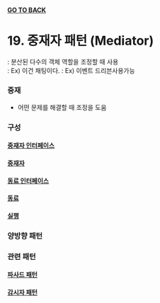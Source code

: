 #### [GO TO BACK](../README.md)

# 19. 중재자 패턴 (Mediator)
: 분산된 다수의 객체 역할을 조정할 때 사용  
: Ex) 이건 채팅이다.
: Ex) 이벤트 드리븐사용가능

### 중재
- 어떤 문제를 해결할 때 조정을 도움

### 구성
#### [중재자 인터페이스](./Mediator.java)
#### [중재자](./Server.java)
#### [동료 인터페이스](./Mediator.java)
#### [동료](./User.java)
#### [실행](./Main.java)

### 양방향 패턴

### 관련 패턴
#### [파사드 패턴](../chapter11/README.md)
#### [감시자 패턴](../chapter18/README.md)
